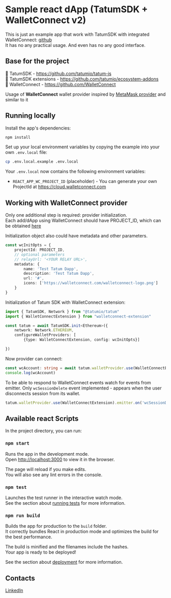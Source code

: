 # Sample react dApp (TatumSDK + WalletConnect v2)

This is just an example app that work with TatumSDK with integrated WalletConnect: [github](https://github.com/Exzender/tatum_v3_fork/tree/walletconnect) \
It has no any practical usage. And even has no any good interface.

## Base for the project

🔗 TatumSDK - https://github.com/tatumio/tatum-js <br />
🔗 TatumSDK extensions - https://github.com/tatumio/ecosystem-addons <br />
🔗 WalletConnect - https://github.com/WalletConnect 

Usage of **WalletConnect** wallet provider inspired by [MetaMask provider](https://docs.tatum.io/docs/wallet-provider/metamask) and similar to it

## Running locally

Install the app's dependencies:

```bash
npm install
```

Set up your local environment variables by copying the example into your own `.env.local` file:

```bash
cp .env.local.example .env.local
```

Your `.env.local` now contains the following environment variables:

- `REACT_APP_WC_PROJECT_ID` (placeholder) - You can generate your own ProjectId at https://cloud.walletconnect.com

## Working with WalletConnect provider

Only one additional step is required: provider initialization. \
Each add/dApp using WalletConnect should have PROJECT_ID, which can be obtained [here](https://cloud.walletconnect.com/)

Initialization object also could have metadata and other parameters.

```ts
const wcInitOpts = {
    projectId: PROJECT_ID,
    // optional parameters
    // relayUrl: '<YOUR RELAY URL>',
    metadata: {
        name: 'Test Tatum Dapp',
        description: 'Test Tatum Dapp',
        url: '#',
        icons: ['https://walletconnect.com/walletconnect-logo.png']
    }
}
```
Initialization of Tatum SDK with WalletConnect extension:

```ts
import { TatumSDK, Network } from "@tatumio/tatum"
import { WalletConnectExtension } from "walletconnect-extension" 

const tatum = await TatumSDK.init<Ethereum>({
    network: Network.ETHEREUM,
    configureWalletProviders: [
        {type: WalletConnectExtension, config: wcInitOpts}]

})
```
Now provider can connect:
```ts
const wcAccount: string = await tatum.walletProvider.use(WalletConnectExtension).getWallet()
console.log(wcAccount)
```
To be able to respond to WalletConnect events watch for events from emitter.
Only `wcSessionDelete` event implemented - appears when the user disconnects session from its wallet.
```ts
tatum.walletProvider.use(WalletConnectExtension).emitter.on('wcSessionDelete', (() => console.log('disconnected')))
```

## Available react Scripts

In the project directory, you can run:

### `npm start`

Runs the app in the development mode.\
Open [http://localhost:3000](http://localhost:3000) to view it in the browser.

The page will reload if you make edits.\
You will also see any lint errors in the console.

### `npm test`

Launches the test runner in the interactive watch mode.\
See the section about [running tests](https://facebook.github.io/create-react-app/docs/running-tests) for more information.

### `npm run build`

Builds the app for production to the `build` folder.\
It correctly bundles React in production mode and optimizes the build for the best performance.

The build is minified and the filenames include the hashes.\
Your app is ready to be deployed!

See the section about [deployment](https://facebook.github.io/create-react-app/docs/deployment) for more information.

## Contacts

[LinkedIn](https://www.linkedin.com/in/aleksandr-s-terekhov/)